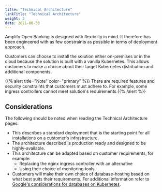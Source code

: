 ```yaml
---
title: "Technical Architecture"
linkTitle: "Technical Architecture"
weight: 3
date: 2021-06-30
---
```


Amplify Open Banking is designed with flexibility in mind. It therefore has been engineered with as few constraints as possible in terms of deployment approach.

Customers can choose to install the solution either on-premises or in the cloud because the solution is built with a vanilla Kubernetes. This allows customers to make a choice about their target Kubernetes distribution and additional components.

{{% alert title="Note" color="primary" %}} There are required features and security constraints that customers must adhere to. For example, some ingress controllers cannot meet solution's requirements.{{% /alert %}}

## Considerations

The following should be noted when reading the Technical Architecture pages:

* This describes a standard deployment that is the starting point for all installations on a customer's infrastructure.
* The architecture described is production ready and designed to be highly-available.
* This architecture can be adapted based on customer requirements, for example:
    * Replacing the nginx ingress controller with an alternative
    * Using their choice of monitoring tools
* Customers will make their own choice of database-hosting based on what best suits their requirements. For additional information refer to [Google's considerations for databases on Kubernetes](https://cloud.google.com/blog/products/databases/to-run-or-not-to-run-a-database-on-kubernetes-what-to-consider).